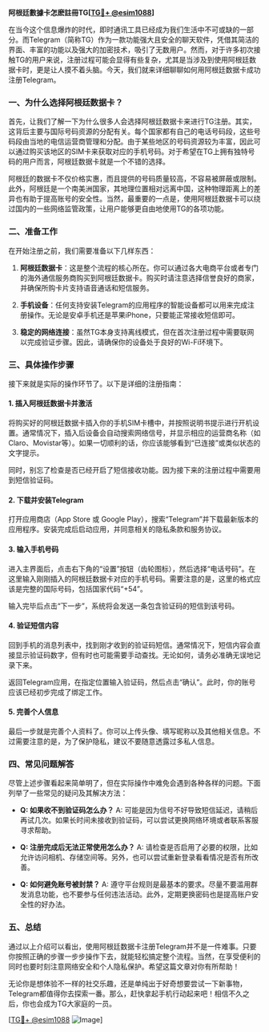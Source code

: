 **阿根廷數據卡怎麽註冊TG[[TG💪+ @esim1088](https://t.me/s/esim1088)]**

在当今这个信息爆炸的时代，即时通讯工具已经成为我们生活中不可或缺的一部分。而Telegram（简称TG）作为一款功能强大且安全的聊天软件，凭借其简洁的界面、丰富的功能以及强大的加密技术，吸引了无数用户。然而，对于许多初次接触TG的用户来说，注册过程可能会显得有些复杂，尤其是当涉及到使用阿根廷数据卡时，更是让人摸不着头脑。今天，我们就来详细聊聊如何用阿根廷数据卡成功注册Telegram。

### 一、为什么选择阿根廷数据卡？

首先，让我们了解一下为什么很多人会选择阿根廷数据卡来进行TG注册。其实，这背后主要与国际号码资源的分配有关。每个国家都有自己的电话号码段，这些号码段由当地的电信运营商管理和分配。由于某些地区的号码资源较为丰富，因此可以通过购买该地区的SIM卡来获取对应的手机号码。对于希望在TG上拥有独特号码的用户而言，阿根廷数据卡就是一个不错的选择。

阿根廷的数据卡不仅价格实惠，而且提供的号码质量较高，不容易被屏蔽或限制。此外，阿根廷是一个南美洲国家，其地理位置相对远离中国，这种物理距离上的差异也有助于提高账号的安全性。当然，最重要的一点是，使用阿根廷数据卡可以绕过国内的一些网络监管政策，让用户能够更自由地使用TG的各项功能。

### 二、准备工作

在开始注册之前，我们需要准备以下几样东西：

1. **阿根廷数据卡**：这是整个流程的核心所在。你可以通过各大电商平台或者专门的海外通信服务商购买到阿根廷数据卡。购买时请注意选择信誉良好的商家，并确保所购卡片支持语音通话和短信服务。

2. **手机设备**：任何支持安装Telegram的应用程序的智能设备都可以用来完成注册操作。无论是安卓手机还是苹果iPhone，只要能正常接收短信即可。

3. **稳定的网络连接**：虽然TG本身支持离线模式，但在首次注册过程中需要联网以完成验证步骤。因此，请确保你的设备处于良好的Wi-Fi环境下。

### 三、具体操作步骤

接下来就是实际的操作环节了。以下是详细的注册指南：

#### 1. 插入阿根廷数据卡并激活

将购买好的阿根廷数据卡插入你的手机SIM卡槽中，并按照说明书提示进行开机设置。通常情况下，插入后设备会自动搜索网络信号，并显示相应的运营商名称（如Claro、Movistar等）。如果一切顺利的话，你应该能够看到“已连接”或类似状态的文字提示。

同时，别忘了检查是否已经开启了短信接收功能。因为接下来的注册过程中需要用到短信验证码。

#### 2. 下载并安装Telegram

打开应用商店（App Store 或 Google Play），搜索“Telegram”并下载最新版本的应用程序。安装完成后启动应用，并同意相关的隐私条款和服务协议。

#### 3. 输入手机号码

进入主界面后，点击右下角的“设置”按钮（齿轮图标），然后选择“电话号码”。在这里输入刚刚插入的阿根廷数据卡对应的手机号码。需要注意的是，这里的格式应该是完整的国际号码，包括国家代码“+54”。

输入完毕后点击“下一步”，系统将会发送一条包含验证码的短信到该号码。

#### 4. 验证短信内容

回到手机的消息列表中，找到刚才收到的验证码短信。通常情况下，短信内容会直接显示验证码数字，但有时也可能需要手动查找。无论如何，请务必准确无误地记录下来。

返回Telegram应用，在指定位置输入验证码，然后点击“确认”。此时，你的账号应该已经初步完成了绑定工作。

#### 5. 完善个人信息

最后一步就是完善个人资料了。你可以上传头像、填写昵称以及其他相关信息。不过需要注意的是，为了保护隐私，建议不要随意透露过多私人信息。

### 四、常见问题解答

尽管上述步骤看起来简单明了，但在实际操作中难免会遇到各种各样的问题。下面列举了一些常见的疑问及其解决方法：

- **Q: 如果收不到验证码怎么办？**
  A: 可能是因为信号不好导致短信延迟，请稍后再试几次。如果长时间未接收到验证码，可以尝试更换网络环境或者联系客服寻求帮助。

- **Q: 注册完成后无法正常使用怎么办？**
  A: 请检查是否启用了必要的权限，比如允许访问相机、存储空间等。另外，也可以尝试重新登录看看情况是否有所改善。

- **Q: 如何避免账号被封禁？**
  A: 遵守平台规则是最基本的要求。尽量不要滥用群发消息功能，也不要参与任何违法活动。此外，定期更换密码也是提高账户安全性的好办法。

### 五、总结

通过以上介绍可以看出，使用阿根廷数据卡注册Telegram并不是一件难事。只要你按照正确的步骤一步步操作下去，就能轻松搞定整个流程。当然，在享受便利的同时也要时刻注意网络安全和个人隐私保护。希望这篇文章对你有所帮助！

无论你是想体验不一样的社交乐趣，还是单纯出于好奇想要尝试一下新事物，Telegram都值得你去探索一番。那么，赶快拿起手机行动起来吧！相信不久之后，你也会成为TG大家庭的一员。

[[TG💪+ @esim1088](https://t.me/s/esim1088) ![Image](https://i.postimg.cc/4NQfJmqS/Snipaste-2025-05-13-00-14-12.png)]